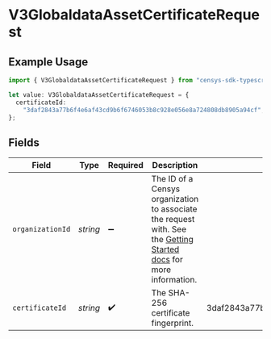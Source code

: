# V3GlobaldataAssetCertificateRequest

## Example Usage

```typescript
import { V3GlobaldataAssetCertificateRequest } from "censys-sdk-typescript/models/operations";

let value: V3GlobaldataAssetCertificateRequest = {
  certificateId:
    "3daf2843a77b6f4e6af43cd9b6f6746053b8c928e056e8a724808db8905a94cf",
};
```

## Fields

| Field                                                                                                                                                                                              | Type                                                                                                                                                                                               | Required                                                                                                                                                                                           | Description                                                                                                                                                                                        | Example                                                                                                                                                                                            |
| -------------------------------------------------------------------------------------------------------------------------------------------------------------------------------------------------- | -------------------------------------------------------------------------------------------------------------------------------------------------------------------------------------------------- | -------------------------------------------------------------------------------------------------------------------------------------------------------------------------------------------------- | -------------------------------------------------------------------------------------------------------------------------------------------------------------------------------------------------- | -------------------------------------------------------------------------------------------------------------------------------------------------------------------------------------------------- |
| `organizationId`                                                                                                                                                                                   | *string*                                                                                                                                                                                           | :heavy_minus_sign:                                                                                                                                                                                 | The ID of a Censys organization to associate the request with. See the [Getting Started docs](https://docs.censys.com/reference/get-started#step-3-set-your-organization-id) for more information. |                                                                                                                                                                                                    |
| `certificateId`                                                                                                                                                                                    | *string*                                                                                                                                                                                           | :heavy_check_mark:                                                                                                                                                                                 | The SHA-256 certificate fingerprint.                                                                                                                                                               | 3daf2843a77b6f4e6af43cd9b6f6746053b8c928e056e8a724808db8905a94cf                                                                                                                                   |